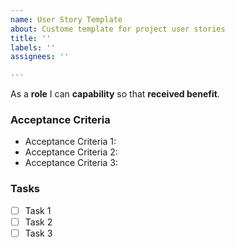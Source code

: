 ```yaml
---
name: User Story Template
about: Custome template for project user stories
title: ''
labels: ''
assignees: ''

---
```


As a **role** I can **capability** so that **received benefit**.

### Acceptance Criteria

- Acceptance Criteria 1:
- Acceptance Criteria 2:
- Acceptance Criteria 3:

### Tasks
- [ ] Task 1
- [ ] Task 2
- [ ]  Task 3
